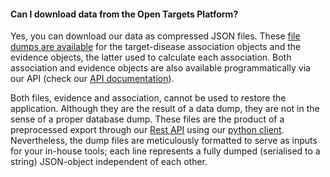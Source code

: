 #### Can I download data from the Open Targets Platform?

Yes, you can download our data as compressed JSON files. These [file dumps are available](http://www.targetvalidation.org/downloads/data) for the target-disease association objects and the evidence objects, the latter used to calculate each association. Both association and evidence objects are also available programmatically via our API \(check our [API documentation](http://api.opentargets.io/v3/platform/docs)\).



Both files, evidence and association, cannot be used to restore the application. Although they are the result of a data dump, they are not in the sense of a proper database dump. These files are the product of a preprocessed export through our [Rest API](http://api.opentargets.io/v3/platform/docs) using our [python client](https://github.com/opentargets/opentargets-py). Nevertheless, the dump files are meticulously formatted to serve as inputs for your in-house tools; each line represents a fully dumped \(serialised to a string\) JSON-object independent of each other.



